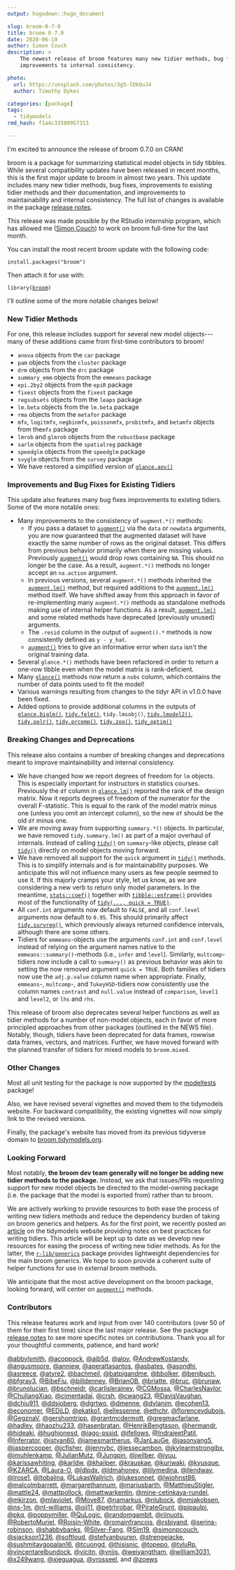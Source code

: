 ```yaml
---
output: hugodown::hugo_document

slug: broom-0-7-0
title: broom 0.7.0
date: 2020-06-19
author: Simon Couch
description: >
    The newest release of broom features many new tidier methods, bug fixes, and
    improvements to internal consistency.

photo:
  url: https://unsplash.com/photos/3gS-lDkOuJ4
  author: Timothy Dykes

categories: [package] 
tags:
  - tidymodels
rmd_hash: f1a4c33589957313

---
```


I'm excited to announce the release of broom 0.7.0 on CRAN!

broom is a package for summarizing statistical model objects in tidy tibbles. While several compatibility updates have been released in recent months, this is the first major update to broom in almost two years. This update includes many new tidier methods, bug fixes, improvements to existing tidier methods and their documentation, and improvements to maintainability and internal consistency. The full list of changes is available in the package [release notes](https://broom.tidymodels.org/news/index.html).

This release was made possible by the RStudio internship program, which has allowed me ([Simon Couch](https://github.com/simonpcouch)) to work on broom full-time for the last month.

You can install the most recent broom update with the following code:

<div class="highlight">

<pre class='chroma'><code class='language-r' data-lang='r'><span class='nf'>install.packages</span>(<span class='s'>"broom"</span>)</code></pre>

</div>

Then attach it for use with:

<div class="highlight">

<pre class='chroma'><code class='language-r' data-lang='r'><span class='nf'>library</span>(<span class='k'><a href='https://broom.tidymodels.org/reference'>broom</a></span>)</code></pre>

</div>

I'll outline some of the more notable changes below!

### New Tidier Methods

For one, this release includes support for several new model objects---many of these additions came from first-time contributors to broom!

-   `anova` objects from the `car` package
-   `pam` objects from the `cluster` package
-   `drm` objects from the `drc` package
-   `summary_emm` objects from the `emmeans` package
-   `epi.2by2` objects from the `epiR` package
-   `fixest` objects from the `fixest` package
-   `regsubsets` objects from the `leaps` package
-   `lm.beta` objects from the `lm.beta` package
-   `rma` objects from the `metafor` package
-   `mfx`, `logitmfx`, `negbinmfx`, `poissonmfx`, `probitmfx`, and `betamfx` objects from the`mfx` package
-   `lmrob` and `glmrob` objects from the `robustbase` package
-   `sarlm` objects from the `spatialreg` package
-   `speedglm` objects from the `speedglm` package
-   `svyglm` objects from the `survey` package
-   We have restored a simplified version of [`glance.aov()`](https://broom.tidymodels.org/reference/glance.aov.html)

### Improvements and Bug Fixes for Existing Tidiers

This update also features many bug fixes improvements to existing tidiers. Some of the more notable ones:

-   Many improvements to the consistency of `augment.*()` methods:
    -   If you pass a dataset to [`augment()`](https://rdrr.io/pkg/generics/man/augment.html) via the `data` or `newdata` arguments, you are now guaranteed that the augmented dataset will have exactly the same number of rows as the original dataset. This differs from previous behavior primarily when there are missing values. Previously [`augment()`](https://rdrr.io/pkg/generics/man/augment.html) would drop rows containing `NA`. This should no longer be the case. As a result, `augment.*()` methods no longer accept an `na.action` argument.
    -   In previous versions, several `augment.*()` methods inherited the [`augment.lm()`](https://broom.tidymodels.org/reference/augment.lm.html) method, but required additions to the [`augment.lm()`](https://broom.tidymodels.org/reference/augment.lm.html) method itself. We have shifted away from this approach in favor of re-implementing many `augment.*()` methods as standalone methods making use of internal helper functions. As a result, [`augment.lm()`](https://broom.tidymodels.org/reference/augment.lm.html) and some related methods have deprecated (previously unused) arguments.
    -   The `.resid` column in the output of `augment().*` methods is now consistently defined as `y - y_hat`.
    -   [`augment()`](https://rdrr.io/pkg/generics/man/augment.html) tries to give an informative error when `data` isn't the original training data.
-   Several `glance.*()` methods have been refactored in order to return a one-row tibble even when the model matrix is rank-deficient.
-   Many [`glance()`](https://rdrr.io/pkg/generics/man/glance.html) methods now return a `nobs` column, which contains the number of data points used to fit the model!
-   Various warnings resulting from changes to the tidyr API in v1.0.0 have been fixed.
-   Added options to provide additional columns in the outputs of [`glance.biglm()`](https://broom.tidymodels.org/reference/glance.biglm.html), [`tidy.felm()`](https://broom.tidymodels.org/reference/tidy.felm.html), `tidy.lmsobj()`, [`tidy.lmodel2()`](https://broom.tidymodels.org/reference/tidy.lmodel2.html), [`tidy.polr()`](https://broom.tidymodels.org/reference/tidy.polr.html), [`tidy.prcomp()`](https://broom.tidymodels.org/reference/tidy.prcomp.html), [`tidy.zoo()`](https://broom.tidymodels.org/reference/tidy.zoo.html), [`tidy_optim()`](https://broom.tidymodels.org/reference/tidy_optim.html)

### Breaking Changes and Deprecations

This release also contains a number of breaking changes and deprecations meant to improve maintainability and internal consistency.

-   We have changed how we report degrees of freedom for `lm` objects. This is especially important for instructors in statistics courses. Previously the `df` column in [`glance.lm()`](https://broom.tidymodels.org/reference/glance.lm.html) reported the rank of the design matrix. Now it reports degrees of freedom of the numerator for the overall F-statistic. This is equal to the rank of the model matrix minus one (unless you omit an intercept column), so the new `df` should be the old `df` minus one.
-   We are moving away from supporting `summary.*()` objects. In particular, we have removed `tidy.summary.lm()` as part of a major overhaul of internals. Instead of calling [`tidy()`](https://rdrr.io/pkg/generics/man/tidy.html) on `summary`-like objects, please call [`tidy()`](https://rdrr.io/pkg/generics/man/tidy.html) directly on model objects moving forward.
-   We have removed all support for the `quick` argument in [`tidy()`](https://rdrr.io/pkg/generics/man/tidy.html) methods. This is to simplify internals and is for maintainability purposes. We anticipate this will not influence many users as few people seemed to use it. If this majorly cramps your style, let us know, as we are considering a new verb to return only model parameters. In the meantime, [`stats::coef()`](https://rdrr.io/r/stats/coef.html) together with [`tibble::enframe()`](https://tibble.tidyverse.org/reference/enframe.html) provides most of the functionality of [`tidy(..., quick = TRUE)`](https://rdrr.io/pkg/generics/man/tidy.html).
-   All `conf.int` arguments now default to `FALSE`, and all `conf.level` arguments now default to `0.95`. This should primarily affect [`tidy.survreg()`](https://broom.tidymodels.org/reference/tidy.survreg.html), which previously always returned confidence intervals, although there are some others.
-   Tidiers for `emmeans`-objects use the arguments `conf.int` and `conf.level` instead of relying on the argument names native to the `emmeans::summary()`-methods (i.e., `infer` and `level`). Similarly, `multcomp`-tidiers now include a call to `summary()` as previous behavior was akin to setting the now removed argument `quick = TRUE`. Both families of tidiers now use the `adj.p.value` column name when appropriate. Finally, `emmeans`-, `multcomp`-, and `TukeyHSD`-tidiers now consistently use the column names `contrast` and `null.value` instead of `comparison`, `level1` and `level2`, or `lhs` and `rhs`.

This release of broom also deprecates several helper functions as well as tidier methods for a number of non-model objects, each in favor of more principled approaches from other packages (outlined in the NEWS file). Notably, though, tidiers have been deprecated for data frames, rowwise data frames, vectors, and matrices. Further, we have moved forward with the planned transfer of tidiers for mixed models to `broom.mixed`.

### Other Changes

Most all unit testing for the package is now supported by the [modeltests](https://github.com/alexpghayes/modeltests) package!

Also, we have revised several vignettes and moved them to the tidymodels website. For backward compatibility, the existing vignettes will now simply link to the revised versions.

Finally, the package's website has moved from its previous tidyverse domain to [broom.tidymodels.org](https://broom.tidymodels.org/).

### Looking Forward

Most notably, **the broom dev team generally will no longer be adding new tidier methods to the package.** Instead, we ask that issues/PRs requesting support for new model objects be directed to the model-owning package (i.e. the package that the model is exported from) rather than to broom.

We are actively working to provide resources to both ease the process of writing new tidiers methods and reduce the dependency burden of taking on broom generics and helpers. As for the first point, we recently posted an [article](https://www.tidymodels.org/learn/develop/broom/) on the tidymodels website providing notes on best practices for writing tidiers. This article will be kept up to date as we develop new resources for easing the process of writing new tidier methods. As for the latter, the [`r-lib/generics`](https://github.com/r-lib/generics) package provides lightweight dependencies for the main broom generics. We hope to soon provide a coherent suite of helper functions for use in external broom methods.

We anticipate that the most active development on the broom package, looking forward, will center on [`augment()`](https://rdrr.io/pkg/generics/man/augment.html) methods.

### Contributors

This release features work and input from over 140 contributors (over 50 of them for their first time) since the last major release. See the package [release notes](https://broom.tidymodels.org/news/index.html) to see more specific notes on contributions. Thank you all for your thoughtful comments, patience, and hard work!

[@abbylsmith](https://github.com/abbylsmith), [@acoppock](https://github.com/acoppock), [@ajb5d](https://github.com/ajb5d), [@aloy](https://github.com/aloy), [@AndrewKostandy](https://github.com/AndrewKostandy), [@angusmoore](https://github.com/angusmoore), [@anniew](https://github.com/anniew), [@aperaltasantos](https://github.com/aperaltasantos), [@asbates](https://github.com/asbates), [@asondhi](https://github.com/asondhi), [@asreece](https://github.com/asreece), [@atyre2](https://github.com/atyre2), [@bachmeil](https://github.com/bachmeil), [@batpigandme](https://github.com/batpigandme), [@bbolker](https://github.com/bbolker), [@benjbuch](https://github.com/benjbuch), [@bfgray3](https://github.com/bfgray3), [@BibeFiu](https://github.com/BibeFiu), [@billdenney](https://github.com/billdenney), [@BrianOB](https://github.com/BrianOB), [@briatte](https://github.com/briatte), [@bruc](https://github.com/bruc), [@brunaw](https://github.com/brunaw), [@brunolucian](https://github.com/brunolucian), [@bschneidr](https://github.com/bschneidr), [@carlislerainey](https://github.com/carlislerainey), [@CGMossa](https://github.com/CGMossa), [@CharlesNaylor](https://github.com/CharlesNaylor), [@ChuliangXiao](https://github.com/ChuliangXiao), [@cimentadaj](https://github.com/cimentadaj), [@crsh](https://github.com/crsh), [@cwang23](https://github.com/cwang23), [@DavisVaughan](https://github.com/DavisVaughan), [@dchiu911](https://github.com/dchiu911), [@ddsjoberg](https://github.com/ddsjoberg), [@dgrtwo](https://github.com/dgrtwo), [@dmenne](https://github.com/dmenne), [@dylanjm](https://github.com/dylanjm), [@ecohen13](https://github.com/ecohen13), [@economer](https://github.com/economer), [@EDiLD](https://github.com/EDiLD), [@ekatko1](https://github.com/ekatko1), [@ellessenne](https://github.com/ellessenne), [@ethchr](https://github.com/ethchr), [@florencevdubois](https://github.com/florencevdubois), [@GegznaV](https://github.com/GegznaV), [@gershomtripp](https://github.com/gershomtripp), [@grantmcdermott](https://github.com/grantmcdermott), [@gregmacfarlane](https://github.com/gregmacfarlane), [@hadley](https://github.com/hadley), [@haozhu233](https://github.com/haozhu233), [@hasenbratan](https://github.com/hasenbratan), [@HenrikBengtsson](https://github.com/HenrikBengtsson), [@hermandr](https://github.com/hermandr), [@hideaki](https://github.com/hideaki), [@hughjonesd](https://github.com/hughjonesd), [@iago-pssjd](https://github.com/iago-pssjd), [@ifellows](https://github.com/ifellows), [@IndrajeetPatil](https://github.com/IndrajeetPatil), [@Inferrator](https://github.com/Inferrator), [@istvan60](https://github.com/istvan60), [@jamesmartherus](https://github.com/jamesmartherus), [@JanLauGe](https://github.com/JanLauGe), [@jasonyang5](https://github.com/jasonyang5), [@jaspercooper](https://github.com/jaspercooper), [@jcfisher](https://github.com/jcfisher), [@jennybc](https://github.com/jennybc), [@jessecambon](https://github.com/jessecambon), [@jkylearmstrongibx](https://github.com/jkylearmstrongibx), [@jmuhlenkamp](https://github.com/jmuhlenkamp), [@JulianMutz](https://github.com/JulianMutz), [@Jungpin](https://github.com/Jungpin), [@jwilber](https://github.com/jwilber), [@jyuu](https://github.com/jyuu), [@karissawhiting](https://github.com/karissawhiting), [@karldw](https://github.com/karldw), [@khailper](https://github.com/khailper), [@krauskae](https://github.com/krauskae), [@kuriwaki](https://github.com/kuriwaki), [@kyusque](https://github.com/kyusque), [@KZARCA](https://github.com/KZARCA), [@Laura-O](https://github.com/Laura-O), [@ldlpdx](https://github.com/ldlpdx), [@ldmahoney](https://github.com/ldmahoney), [@lilymedina](https://github.com/lilymedina), [@llendway](https://github.com/llendway), [@lrose1](https://github.com/lrose1), [@ltobalina](https://github.com/ltobalina), [@LukasWallrich](https://github.com/LukasWallrich), [@lukesonnet](https://github.com/lukesonnet), [@lwjohnst86](https://github.com/lwjohnst86), [@malcolmbarrett](https://github.com/malcolmbarrett), [@margarethannum](https://github.com/margarethannum), [@mariusbarth](https://github.com/mariusbarth), [@MatthieuStigler](https://github.com/MatthieuStigler), [@mattle24](https://github.com/mattle24), [@mattpollock](https://github.com/mattpollock), [@mattwarkentin](https://github.com/mattwarkentin), [@mine-cetinkaya-rundel](https://github.com/mine-cetinkaya-rundel), [@mkirzon](https://github.com/mkirzon), [@mlaviolet](https://github.com/mlaviolet), [@Move87](https://github.com/Move87), [@namarkus](https://github.com/namarkus), [@nlubock](https://github.com/nlubock), [@nmjakobsen](https://github.com/nmjakobsen), [@ns-1m](https://github.com/ns-1m), [@nt-williams](https://github.com/nt-williams), [@oij11](https://github.com/oij11), [@petrhrobar](https://github.com/petrhrobar), [@PirateGrunt](https://github.com/PirateGrunt), [@pjpaulpj](https://github.com/pjpaulpj), [@pkq](https://github.com/pkq), [@poppymiller](https://github.com/poppymiller), [@QuLogic](https://github.com/QuLogic), [@randomgambit](https://github.com/randomgambit), [@riinuots](https://github.com/riinuots), [@RobertoMuriel](https://github.com/RobertoMuriel), [@Roisin-White](https://github.com/Roisin-White), [@romainfrancois](https://github.com/romainfrancois), [@rsbivand](https://github.com/rsbivand), [@serina-robinson](https://github.com/serina-robinson), [@shabbybanks](https://github.com/shabbybanks), [@Silver-Fang](https://github.com/Silver-Fang), [@Sim19](https://github.com/Sim19), [@simonpcouch](https://github.com/simonpcouch), [@sjackson1236](https://github.com/sjackson1236), [@softloud](https://github.com/softloud), [@stefvanbuuren](https://github.com/stefvanbuuren), [@strengejacke](https://github.com/strengejacke), [@sushmitavgopalan16](https://github.com/sushmitavgopalan16), [@tcuongd](https://github.com/tcuongd), [@thisisnic](https://github.com/thisisnic), [@topepo](https://github.com/topepo), [@tyluRp](https://github.com/tyluRp), [@vincentarelbundock](https://github.com/vincentarelbundock), [@vjcitn](https://github.com/vjcitn), [@vnijs](https://github.com/vnijs), [@weiyangtham](https://github.com/weiyangtham), [@william3031](https://github.com/william3031), [@x249wang](https://github.com/x249wang), [@xieguagua](https://github.com/xieguagua), [@yrosseel](https://github.com/yrosseel), and [@zoews](https://github.com/zoews)

